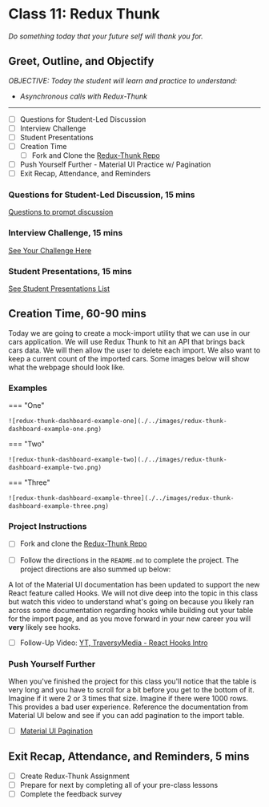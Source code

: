 # Class 11: Redux Thunk

<!-- ! HIDE FROM STUDENT; INSTRUCTOR ONLY CONTENT -->
<!-- ## Instructor Only Content - HIDE FROM STUDENTS -->
<!-- cp workspace/resources/classOutlineTemplate.md docs/module- -->
<!-- ! END INSTRUCTOR ONLY CONTENT -->

*Do something today that your future self will thank you for.*

## Greet, Outline, and Objectify

<!-- SMART: Specific, Measurable, Attainable, Relevant, and Timely. -->
<!-- https://examples.yourdictionary.com/well-written-examples-of-learning-objectives.html -->
  
*OBJECTIVE: Today the student will learn and practice to understand:*

* *Asynchronous calls with Redux-Thunk*

*****

- [ ] Questions for Student-Led Discussion
- [ ] Interview Challenge
- [ ] Student Presentations
- [ ] Creation Time
    * [ ] Fork and Clone the [Redux-Thunk Repo](https://github.com/AustinCodingAcademy/411_wk6_day1_redux_thunk)
- [ ] Push Yourself Further - Material UI Practice w/ Pagination
- [ ] Exit Recap, Attendance, and Reminders

### Questions for Student-Led Discussion, 15 mins
<!-- This section should be structured with the 5E model: https://lesley.edu/article/empowering-students-the-5e-model-explained -->

[Questions to prompt discussion](./../additionalResources/questionsForDiscussion/qfd-class-11.md)

### Interview Challenge, 15 mins
<!-- The last two E happen here: elaborate and evaluate  -->
<!-- this sections should have a challenge that can be solved with the skills they've learned since their last class. -->
<!-- ! HIDDEN CONTENT: INSTRUCTOR ONLY -->
[See Your Challenge Here](./../additionalResources/interviewChallenges.md)
<!-- ! END HIDDEN CONTENT: INSTRUCTOR ONLY -->

### Student Presentations, 15 mins

[See Student Presentations List](./../additionalResources/studentPresentations.md)

## Creation Time, 60-90 mins

Today we are going to create a mock-import utility that we can use in our cars application. We will use Redux Thunk to hit an API that brings back cars data. We will then allow the user to delete each import. We also want to keep a current count of the imported cars. Some images below will show what the webpage should look like.

### Examples

=== "One"

    ![redux-thunk-dashboard-example-one](./../images/redux-thunk-dashboard-example-one.png)

=== "Two"

    ![redux-thunk-dashboard-example-two](./../images/redux-thunk-dashboard-example-two.png)

=== "Three"

    ![redux-thunk-dashboard-example-three](./../images/redux-thunk-dashboard-example-three.png)

### Project Instructions

- [ ] Fork and clone the [Redux-Thunk Repo](https://github.com/AustinCodingAcademy/411_wk6_day1_redux_thunk)

- [ ] Follow the directions in the `README.md` to complete the project. The project directions are also summed up below:

A lot of the Material UI documentation has been updated to support the new React feature called Hooks. We will not dive deep into the topic in this class but watch this video to understand what's going on because you likely ran across some documentation regarding hooks while building out your table for the import page, and as you move forward in your new career you will **very** likely see hooks.

- [ ] Follow-Up Video: [YT, TraversyMedia - React Hooks Intro](https://youtu.be/mxK8b99iJTg)

### Push Yourself Further

When you've finished the project for this class you'll notice that the table is very long and you have to scroll for a bit before you get to the bottom of it. Imagine if it were 2 or 3 times that size. Imagine if there were 1000 rows. This provides a bad user experience. Reference the documentation from Material UI below and see if you can add pagination to the import table.

- [ ] [Material UI Pagination](https://material-ui.com/components/tables/#custom-table-pagination-action)

## Exit Recap, Attendance, and Reminders, 5 mins

- [ ] Create Redux-Thunk Assignment
- [ ] Prepare for next by completing all of your pre-class lessons
- [ ] Complete the feedback survey

<!-- <iframe id="openedx-zollege" src="https://openedx.zollege.com/feedback" style="width: 100%; height: 500px; border: 0">Browser not compatible.</iframe>
<script src="https://openedx.zollege.com/assets/index.js" type="application/javascript"></script> -->


<!-- TODO Create 3 question exit questions -->

<!-- TODO INSERT Student Feedback From -->

<!-- TODO INSERT *HIDDEN* Instructor Feedback Form -->

<!-- 
height/width = 1.777 ---- width="655" height="368"
cp workspace/resources/classOutlineTemplate.md docs/module-
 -->